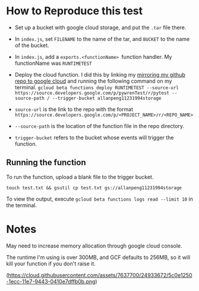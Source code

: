 # How to Reproduce this test

* Set up a bucket with google cloud storage, and put the `.tar` file there.

* In `index.js`, set `FILENAME` to the name of the tar, and `BUCKET` to the name of the bucket.

* In `index.js`, add a `exports.<functionName> `function handler.  My functionName was `RUNTIMETEST`

* Deploy the cloud function. I did this by linking my [mirroring my github repo to google cloud](https://cloud.google.com/source-repositories/docs/connecting-hosted-repositories)  and running the following command on my terminal.
 `gcloud beta functions deploy RUNTIMETEST --source-url https://source.developers.google.com/p/pywrenTest/r/pytest --source-path / --trigger-bucket allanpeng11231994storage`

* `source-url` is the link to the repo with the format 
`https://source.developers.google.com/p/<PROJECT_NAME>/r/<REPO_NAME>`
* `--source-path` is the location of the function file in the repo directory.

* `trigger-bucket` refers to the bucket whose events will trigger the function. 


## Running the function

To run the function, upload a blank file to the trigger bucket.

`
touch test.txt &&
gsutil cp test.txt gs://allanpeng11231994storage
`

To view the output, execute `gcloud beta functions logs read --limit 10` in the terminal.



# Notes
May need to increase memory allocation through google cloud console.

The runtime I'm using is over 300MB, and GCF defaults to 256MB, so it will kill your function if you don't raise it.

(https://cloud.githubusercontent.com/assets/7637700/24933672/5c0e1250-1ecc-11e7-9443-0410e7dffb0b.png)
